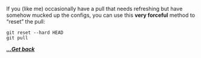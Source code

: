 If you (like me) occasionally have a pull that needs refreshing but have somehow mucked up the configs, you can use this **very forceful** method to &#8220;reset&#8221; the pull:

<pre class="wp-block-code"><code>git reset --hard HEAD
git pull</code></pre>

[***...Get back***](..)
